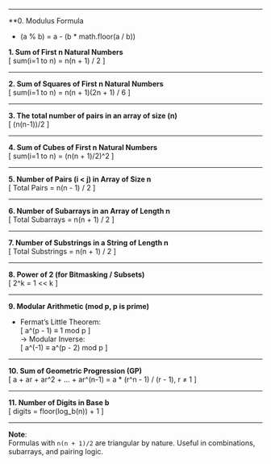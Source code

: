 
---

**0. Modulus Formula
- (a % b) = a - (b * math.floor(a / b))


**1. Sum of First n Natural Numbers**  
[ sum(i=1 to n) = n(n + 1) / 2 ]

---

**2. Sum of Squares of First n Natural Numbers**  
[ sum(i=1 to n) = n(n + 1)(2n + 1) / 6 ]

---

**3. The total number of pairs in an array of size (n)**  
[ (n(n-1))/2 ]

---

**4. Sum of Cubes of First n Natural Numbers**  
[ sum(i=1 to n) = (n(n + 1)/2)^2 ]

---

**5. Number of Pairs (i < j) in Array of Size n**  
[ Total Pairs = n(n - 1) / 2 ]

---

**6. Number of Subarrays in an Array of Length n**  
[ Total Subarrays = n(n + 1) / 2 ]

---

**7. Number of Substrings in a String of Length n**  
[ Total Substrings = n(n + 1) / 2 ]

---

**8. Power of 2 (for Bitmasking / Subsets)**  
[ 2^k = 1 << k ]

---

**9. Modular Arithmetic (mod p, p is prime)**  
- Fermat’s Little Theorem:  
  [ a^(p - 1) ≡ 1 mod p ]  
  → Modular Inverse:  
  [ a^(-1) ≡ a^(p - 2) mod p ]

---

**10. Sum of Geometric Progression (GP)**  
[ a + ar + ar^2 + ... + ar^(n-1) = a * (r^n - 1) / (r - 1), r ≠ 1 ]

---

**11. Number of Digits in Base b**  
[ digits = floor(log_b(n)) + 1 ]

---

**Note**:  
Formulas with `n(n + 1)/2` are triangular by nature. Useful in combinations, subarrays, and pairing logic.
